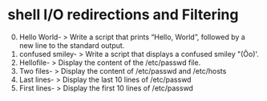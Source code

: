 # shell I/O redirections and Filtering
0. Hello World- > Write a script that prints “Hello, World”, followed by a new line to the standard output.
1. confused smiley- > Write a script that displays a confused smiley "(Ôo)'.
2. Hellofile- > Display the content of the /etc/passwd file.
3. Two files- > Display the content of /etc/passwd and /etc/hosts
4. Last lines- > Display the last 10 lines of /etc/passwd
5. First lines- > Display the first 10 lines of /etc/passwd
